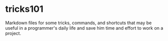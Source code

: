 # tricks101
Markdown files for some tricks, commands, and shortcuts that may be useful in a programmer's daily life and save him time and effort to work on a project.
